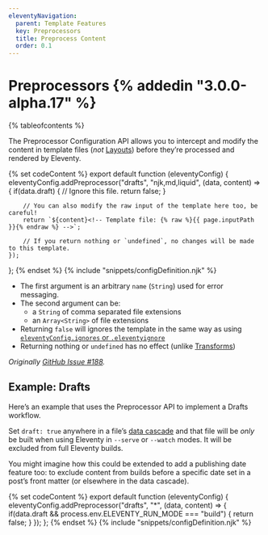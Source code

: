 ```yaml
---
eleventyNavigation:
  parent: Template Features
  key: Preprocessors
  title: Preprocess Content
  order: 0.1
---
```


# Preprocessors {% addedin "3.0.0-alpha.17" %}

{% tableofcontents %}

The Preprocessor Configuration API allows you to intercept and modify the content in template files (_not_ [Layouts](/docs/layouts.md)) before they’re processed and rendered by Eleventy.

{% set codeContent %}
export default function (eleventyConfig) {
  eleventyConfig.addPreprocessor("drafts", "njk,md,liquid", (data, content) => {
		if(data.draft) {
			// Ignore this file.
			return false;
		}

		// You can also modify the raw input of the template here too, be careful!
		return `${content}<!-- Template file: {% raw %}{{ page.inputPath }}{% endraw %} -->`;

		// If you return nothing or `undefined`, no changes will be made to this template.
	});
};
{% endset %}
{% include "snippets/configDefinition.njk" %}

* The first argument is an arbitrary `name` (`String`) used for error messaging.
* The second argument can be:
	* a `String` of comma separated file extensions
	* an `Array<String>` of file extensions
* Returning `false` will ignores the template in the same way as using [`eleventyConfig.ignores` or `.eleventyignore`](/docs/ignores.md)
* Returning nothing or `undefined` has no effect (unlike [Transforms](/docs/transforms.md))

_Originally [GitHub Issue #188](https://github.com/11ty/eleventy/issues/188#issuecomment-2224060755)._

## Example: Drafts

Here’s an example that uses the Preprocessor API to implement a Drafts workflow.

Set `draft: true` anywhere in a file’s [data cascade](/docs/data-cascade/) and that file will be _only_ be built when using Eleventy in `--serve` or `--watch` modes. It will be excluded from full Eleventy builds.

You might imagine how this could be extended to add a publishing date feature too: to exclude content from builds before a specific date set in a post’s front matter (or elsewhere in the data cascade).

{% set codeContent %}
export default function (eleventyConfig) {
  eleventyConfig.addPreprocessor("drafts", "*", (data, content) => {
		if(data.draft && process.env.ELEVENTY_RUN_MODE === "build") {
			return false;
		}
	});
};
{% endset %}
{% include "snippets/configDefinition.njk" %}